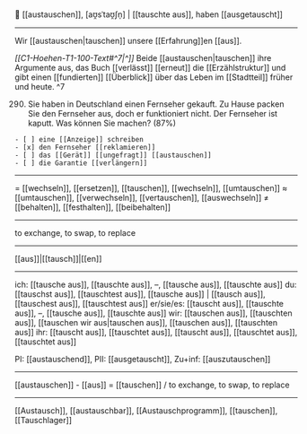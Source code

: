 🔄 [[austauschen]], [aʊ̯sˈtaʊ̯ʃn̩] | [[tauschte aus]], haben [[ausgetauscht]]

---

Wir [[austauschen|tauschen]] unsere [[Erfahrung]]en [[aus]].

_[[C1-Hoehen-T1-100-Text#^7|^]]_ Beide [[austauschen|tauschen]] ihre Argumente aus, das Buch [[verlässt]] [[erneut]] die [[Erzählstruktur]] und gibt einen [[fundierten]] [[Überblick]] über das Leben im [[Stadtteil]] früher und heute. ^7

290. Sie haben in Deutschland einen Fernseher gekauft. Zu Hause packen Sie den Fernseher aus, doch er funktioniert nicht. Der Fernseher ist kaputt. Was können Sie machen? (87%)


    - [ ] eine [[Anzeige]] schreiben
    - [x] den Fernseher [[reklamieren]]
    - [ ] das [[Gerät]] [[ungefragt]] [[austauschen]]
    - [ ] die Garantie [[verlängern]]

---

= [[wechseln]], [[ersetzen]], [[tauschen]], [[wechseln]], [[umtauschen]]
≈ [[umtauschen]], [[verwechseln]], [[vertauschen]], [[auswechseln]]
≠ [[behalten]], [[festhalten]], [[beibehalten]]

---

to exchange, to swap, to replace

---

[[aus]]|[[tausch]]|[[en]]

---

ich: [[tausche aus]], [[tauschte aus]], –, [[tausche aus]], [[tauschte aus]]
du: [[tauschst aus]], [[tauschtest aus]], [[tausche aus]] | [[tausch aus]], [[tauschest aus]], [[tauschtest aus]]
er/sie/es: [[tauscht aus]], [[tauschte aus]], –, [[tausche aus]], [[tauschte aus]]
wir: [[tauschen aus]], [[tauschten aus]], [[tauschen wir aus|tauschen aus]], [[tauschen aus]], [[tauschten aus]]
ihr: [[tauscht aus]], [[tauschtet aus]], [[tauscht aus]], [[tauschtet aus]], [[tauschtet aus]]

PI: [[austauschend]], PII: [[ausgetauscht]], Zu+inf: [[auszutauschen]]

---

[[austauschen]] - [[aus]] = [[tauschen]] / to exchange, to swap, to replace

---

[[Austausch]], [[austauschbar]], [[Austauschprogramm]], [[tauschen]], [[Tauschlager]]

